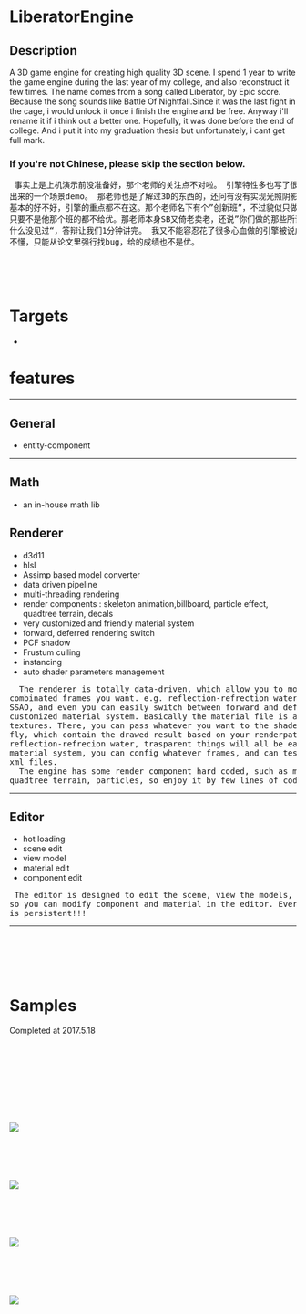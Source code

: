 # LiberatorEngine

## Description
A 3D game engine for creating high quality 3D scene. I spend 1 year to write the game engine during the last year of my college, and also reconstruct it few times. The name comes from a song called Liberator, by Epic score. Because the song sounds like 
Battle Of Nightfall.Since it was the last fight in the cage, i would unlock it once i finish the engine and be free. Anyway i'll rename it if i think out a better one. Hopefully, it was done before the end of college. And i put it into my graduation thesis but 
unfortunately, i cant get full mark. <br>

### If you're not Chinese, please skip the section below. <br>

<pre>
 事实上是上机演示前没准备好，那个老师的关注点不对啦。 引擎特性多也写了很多优化，最后能让人看到的只有一个编辑器和用编辑器做
出来的一个场景demo。 那老师也是了解过3D的东西的，还问有没有实现光照阴影啊、AA啊，既然是一个引擎怎么可能没有这些呢，都是最
基本的好不好，引擎的重点都不在这。那个老师名下有个”创新班”，不过貌似只做web,app，所以我也不想去他那个班。那老师有歧视，
只要不是他那个班的都不给优。那老师本身SB又倚老卖老，还说”你们做的那些所谓系统，没有谁的系统是特别吊的，做了老师这么多年有
什么没见过“，答辩让我们1分钟讲完。 我又不能容忍花了很多心血做的引擎被说成”那些系统“，答辩的时候ZHUANG B了一下，那老师又
不懂，只能从论文里强行找bug，给的成绩也不是优。
</pre>

<br>
<br>
<br>

# Targets
- 


# features
***
## General
- entity-component

***
## Math
- an in-house math lib

## Renderer
- d3d11 
- hlsl
- Assimp based model converter
- data driven pipeline
- multi-threading rendering
- render components : skeleton animation,billboard, particle effect, quadtree terrain, decals
- very customized and friendly material system
- forward, deferred rendering switch
- PCF shadow
- Frustum culling
- instancing
- auto shader parameters management

 <pre>
  The renderer is totally data-driven, which allow you to modify the renderpath to config any 
combinated frames you want. e.g. reflection-refrection water, screen-based fog, bloom, volumetric light, 
SSAO, and even you can easily switch between forward and defferred rendering. The engine also has a 
customized material system. Basically the material file is a xml, which composite of shader, variables, 
textures. There, you can pass whatever you want to the shader through the xml, even a RenderTarget on the 
fly, which contain the drawed result based on your renderpath, and that is up to you. So-what skybox, 
reflection-refrecion water, trasparent things will all be easy stuff, haha. Togeter with the renderpath and 
material system, you can config whatever frames, and can test a graphic algorithm efficiently with few little 
xml files.  
  The engine has some render component hard coded, such as mesh/skinned-mesh, billboard group, 
quadtree terrain, particles, so enjoy it by few lines of codes.  
</pre>
   

 


***
## Editor 
- hot loading
- scene edit
- view model
- material edit
- component edit
 
 <pre>
 The editor is designed to edit the scene, view the models, etc. Since the engine is entity-component based, 
so you can modify component and material in the editor. Everything will be stream to a xml scene file, everything 
is persistent!!!
</pre>

***

<br>
<br>
<br>
<br>

# Samples

Completed at 2017.5.18
<br>
<br>
<br>
<br>
<br>
<br>
<br>
<br>
<br>
<br>
![](https://github.com/kampxtr/LiberatorEngine/blob/master/screenshots/clipboard.png)
<br>
<br>
<br>
<br>
<br>
<br>
![](https://github.com/kampxtr/LiberatorEngine/blob/master/screenshots/%E5%9B%BE%E7%89%873.png)
<br>
<br>
<br>
<br>
<br>
<br>
![](https://github.com/kampxtr/LiberatorEngine/blob/master/screenshots/%E5%9B%BE%E7%89%871.png)
<br>
<br>
<br>
<br>
<br>
<br>
![](https://github.com/kampxtr/LiberatorEngine/blob/master/screenshots/%E5%9B%BE%E7%89%872.png)








